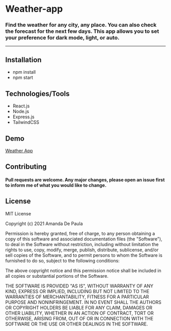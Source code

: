 # Weather-app

### Find the weather for any city, any place. You can also check the forecast for the next few days. This app allows you to set your preference for dark mode, light, or auto.

---

## Installation

- npm install
- npm start

## Technologies/Tools

- React.js
- Node.js
- Express.js
- TailwindCSS

## Demo

[Weather App](https://manda-weather-app.herokuapp.com/)

## Contributing

#### Pull requests are welcome. Any major changes, please open an issue first to inform me of what you would like to change.

## License

MIT License

Copyright (c) 2021 Amanda De Paula

Permission is hereby granted, free of charge, to any person obtaining a copy
of this software and associated documentation files (the "Software"), to deal
in the Software without restriction, including without limitation the rights
to use, copy, modify, merge, publish, distribute, sublicense, and/or sell
copies of the Software, and to permit persons to whom the Software is
furnished to do so, subject to the following conditions:

The above copyright notice and this permission notice shall be included in all
copies or substantial portions of the Software.

THE SOFTWARE IS PROVIDED "AS IS", WITHOUT WARRANTY OF ANY KIND, EXPRESS OR
IMPLIED, INCLUDING BUT NOT LIMITED TO THE WARRANTIES OF MERCHANTABILITY,
FITNESS FOR A PARTICULAR PURPOSE AND NONINFRINGEMENT. IN NO EVENT SHALL THE
AUTHORS OR COPYRIGHT HOLDERS BE LIABLE FOR ANY CLAIM, DAMAGES OR OTHER
LIABILITY, WHETHER IN AN ACTION OF CONTRACT, TORT OR OTHERWISE, ARISING FROM,
OUT OF OR IN CONNECTION WITH THE SOFTWARE OR THE USE OR OTHER DEALINGS IN THE
SOFTWARE.

